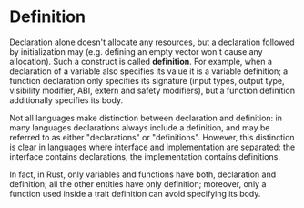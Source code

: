 # Definition

Declaration alone doesn't allocate any resources, but a declaration followed by initialization may (e.g. defining an empty vector won't cause any allocation). Such a construct is called __definition__. For example, when a declaration of a variable also specifies its value it is a variable definition; a function declaration only specifies its signature (input types, output type, visibility modifier, ABI, extern and safety modifiers), but a function definition additionally specifies its body.

Not all languages make distinction between declaration and definition: in many languages declarations always include a definition, and may be referred to as either "declarations" or "definitions". However, this distinction is clear in languages where interface and implementation are separated: the interface contains declarations, the implementation contains definitions.

In fact, in Rust, only variables and functions have both, declaration and definition; all the other entities have only definition; moreover, only a function used inside a trait definition can avoid specifying its body.
